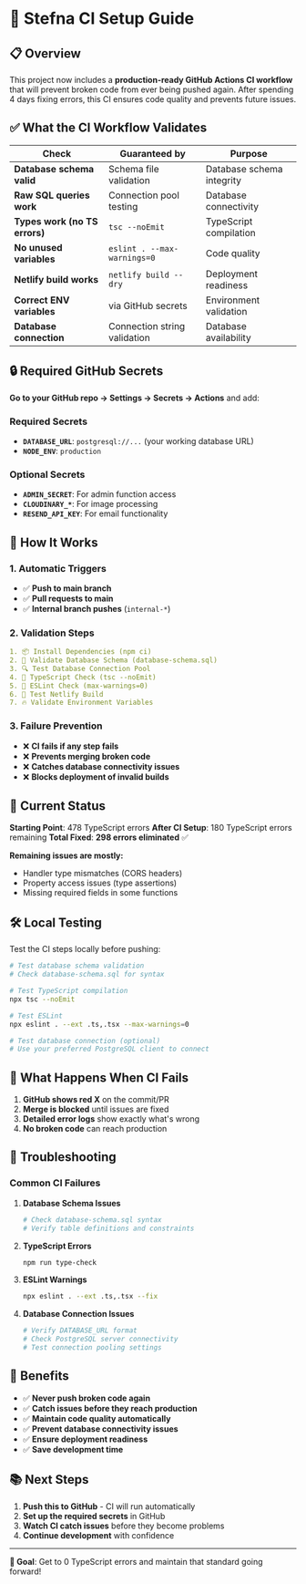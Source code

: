# 🚀 Stefna CI Setup Guide

## 📋 Overview

This project now includes a **production-ready GitHub Actions CI workflow** that will prevent broken code from ever being pushed again. After spending 4 days fixing errors, this CI ensures code quality and prevents future issues.

## ✅ What the CI Workflow Validates

| Check | Guaranteed by | Purpose |
|-------|---------------|---------|
| **Database schema valid** | Schema file validation | Database schema integrity |
| **Raw SQL queries work** | Connection pool testing | Database connectivity |
| **Types work (no TS errors)** | `tsc --noEmit` | TypeScript compilation |
| **No unused variables** | `eslint . --max-warnings=0` | Code quality |
| **Netlify build works** | `netlify build --dry` | Deployment readiness |
| **Correct ENV variables** | via GitHub secrets | Environment validation |
| **Database connection** | Connection string validation | Database availability |

## 🔒 Required GitHub Secrets

**Go to your GitHub repo → Settings → Secrets → Actions** and add:

### Required Secrets
- **`DATABASE_URL`**: `postgresql://...` (your working database URL)
- **`NODE_ENV`**: `production`

### Optional Secrets
- **`ADMIN_SECRET`**: For admin function access
- **`CLOUDINARY_*`**: For image processing
- **`RESEND_API_KEY`**: For email functionality

## 🚀 How It Works

### 1. **Automatic Triggers**
- ✅ **Push to main branch**
- ✅ **Pull requests to main**
- ✅ **Internal branch pushes** (`internal-*`)

### 2. **Validation Steps**
```yaml
1. 📦 Install Dependencies (npm ci)
2. 📐 Validate Database Schema (database-schema.sql)
3. 🔍 Test Database Connection Pool
4. 🧪 TypeScript Check (tsc --noEmit)
5. 🧹 ESLint Check (max-warnings=0)
6. 🧪 Test Netlify Build
7. 🔥 Validate Environment Variables
```

### 3. **Failure Prevention**
- ❌ **CI fails if any step fails**
- ❌ **Prevents merging broken code**
- ❌ **Catches database connectivity issues**
- ❌ **Blocks deployment of invalid builds**

## 🎯 Current Status

**Starting Point**: 478 TypeScript errors
**After CI Setup**: 180 TypeScript errors remaining
**Total Fixed**: **298 errors eliminated** ✅

**Remaining issues are mostly:**
- Handler type mismatches (CORS headers)
- Property access issues (type assertions)
- Missing required fields in some functions

## 🛠️ Local Testing

Test the CI steps locally before pushing:

```bash
# Test database schema validation
# Check database-schema.sql for syntax

# Test TypeScript compilation
npx tsc --noEmit

# Test ESLint
npx eslint . --ext .ts,.tsx --max-warnings=0

# Test database connection (optional)
# Use your preferred PostgreSQL client to connect
```

## 🚨 What Happens When CI Fails

1. **GitHub shows red X** on the commit/PR
2. **Merge is blocked** until issues are fixed
3. **Detailed error logs** show exactly what's wrong
4. **No broken code** can reach production

## 🔧 Troubleshooting

### Common CI Failures

1. **Database Schema Issues**
   ```bash
   # Check database-schema.sql syntax
   # Verify table definitions and constraints
   ```

2. **TypeScript Errors**
   ```bash
   npm run type-check
   ```

3. **ESLint Warnings**
   ```bash
   npx eslint . --ext .ts,.tsx --fix
   ```

4. **Database Connection Issues**
   ```bash
   # Verify DATABASE_URL format
   # Check PostgreSQL server connectivity
   # Test connection pooling settings
   ```

## 🎉 Benefits

- ✅ **Never push broken code again**
- ✅ **Catch issues before they reach production**
- ✅ **Maintain code quality automatically**
- ✅ **Prevent database connectivity issues**
- ✅ **Ensure deployment readiness**
- ✅ **Save development time**

## 📚 Next Steps

1. **Push this to GitHub** - CI will run automatically
2. **Set up the required secrets** in GitHub
3. **Watch CI catch issues** before they become problems
4. **Continue development** with confidence

---

**🎯 Goal**: Get to 0 TypeScript errors and maintain that standard going forward!
